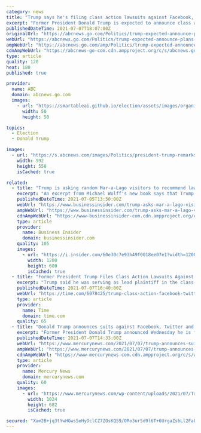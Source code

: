 ```yaml
---
category: news
title: "Trump says he's filing class action lawsuits against Facebook, Twitter and Google"
excerpt: "Former President Donald Trump is expected to announce class action lawsuits against Facebook and Twitter during a press conference this morning at his Bedminster, New Jersey, golf club, multiple sources familiar with the matter tell ABC News."
publishedDateTime: 2021-07-07T18:07:00Z
originalUrl: "https://abcnews.go.com/Politics/trump-expected-announce-plans-sue-major-social-media/story?id=78709538"
webUrl: "https://abcnews.go.com/Politics/trump-expected-announce-plans-sue-major-social-media/story?id=78709538"
ampWebUrl: "https://abcnews.go.com/amp/Politics/trump-expected-announce-plans-sue-major-social-media/story?id=78709538"
cdnAmpWebUrl: "https://abcnews-go-com.cdn.ampproject.org/c/s/abcnews.go.com/amp/Politics/trump-expected-announce-plans-sue-major-social-media/story?id=78709538"
type: article
quality: 120
heat: 180
published: true

provider:
  name: ABC
  domain: abcnews.go.com
  images:
    - url: "https://smartableai.github.io/election/assets/images/organizations/abcnews.go.com-50x50.jpg"
      width: 50
      height: 50

topics:
  - Election
  - Donald Trump

images:
  - url: "https://s.abcnews.com/images/Politics/president-trump-remarks-ap-jef-210707_1625676813211_hpMain_16x9_992.jpg"
    width: 992
    height: 558
    isCached: true

related:
  - title: "Trump is asking random Mar-a-Lago visitors to recommend lawyers to help with his legal issues, Wolff book says"
    excerpt: "An excerpt from Michael Wolff's new book says that Trump has begun to cast around among his Mar-a-Lago visitors for legal recommendations."
    publishedDateTime: 2021-07-05T13:50:00Z
    webUrl: "https://www.businessinsider.com/trump-asks-mar-a-lago-visitors-for-lawyer-recommendations-book-2021-7"
    ampWebUrl: "https://www.businessinsider.com/trump-asks-mar-a-lago-visitors-for-lawyer-recommendations-book-2021-7?amp"
    cdnAmpWebUrl: "https://www-businessinsider-com.cdn.ampproject.org/c/s/www.businessinsider.com/trump-asks-mar-a-lago-visitors-for-lawyer-recommendations-book-2021-7?amp"
    type: article
    provider:
      name: Business Insider
      domain: businessinsider.com
    quality: 105
    images:
      - url: "https://i.insider.com/60e30c7e93b49f0018ee07e1?width=1200&format=jpeg"
        width: 1200
        height: 600
        isCached: true
  - title: "Former President Trump Files Class Action Lawsuits Against Facebook, Twitter and Google Over Alleged Censorship"
    excerpt: "Trump said he was serving as lead plaintiff in the class-action suits, claiming he has been wrongfully censored"
    publishedDateTime: 2021-07-07T16:40:00Z
    webUrl: "https://time.com/6078425/trump-class-action-facebook-twitter-google/"
    type: article
    provider:
      name: Time
      domain: time.com
    quality: 65
  - title: "Donald Trump announces suits against Facebook, Twitter and Google claiming he was wrongfully censored"
    excerpt: "Former President Donald Trump announced Wednesday he is filing suits against three of the country’s biggest tech companies: Facebook, Twitter and Google, as well as their CEOs."
    publishedDateTime: 2021-07-07T14:33:00Z
    webUrl: "https://www.mercurynews.com/2021/07/07/trump-announces-suits-against-facebook-twitter-and-google/"
    ampWebUrl: "https://www.mercurynews.com/2021/07/07/trump-announces-suits-against-facebook-twitter-and-google/amp/"
    cdnAmpWebUrl: "https://www-mercurynews-com.cdn.ampproject.org/c/s/www.mercurynews.com/2021/07/07/trump-announces-suits-against-facebook-twitter-and-google/amp/"
    type: article
    provider:
      name: Mercury News
      domain: mercurynews.com
    quality: 60
    images:
      - url: "https://www.mercurynews.com/wp-content/uploads/2021/07/Trump_52919.jpg?w=1024&h=682"
        width: 1024
        height: 682
        isCached: true

secured: "Xam2B+jq3tYwHGws5eHyOclCZ7ZOsKQ59/ORo3ur5d9l6T+6UrgaZsbLl2Fa8AHcmIc/F7dGCRzfxtJOdH4RrTdKXtneUFMoGXWaE0tHg135Jnmsx8GnWLLpq9xeEfZh33xTVf2KDs4yFKpRJUBhTF+kSCQQ3HG3NnLPUEfd94wApjtTmuJKCQ82npRoGJsmZA4b9EeMCcIc384rRowY7CHqi9u1nPk4gm9MHo2K5X0XKg+pPQ4bK0spH+LklhrUay4OquP9rLA1/7KEqyuc0MAy6Cv39OV3FBK6xWyBhOtbTq/2imq1ViQ9PwJfZR670nGoqDl3YsissLzMICTNhgXHSMrKFllMhJlzyWodQLQ=;h3xtdTNkqNeC+fKmlxX80w=="
---
```


